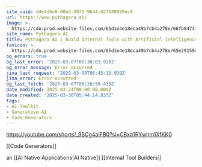 ```yaml
---
site_uuid: dde4d6e0-00ed-4972-9644-627b88989ec9
url: https://www.pythagora.ai/
image: >-
  https://cdn.prod.website-files.com/65d1e4e18eca49b7cb4a278e/66fb8474184667021bf358ca_Screenshot%202024-09-27%20at%2009.28.53%20(3).jpg
site_name: Pythagora AI
title: Pythagora AI | Build Internal Tools with Artificial Intelligence
favicon: >-
  https://cdn.prod.website-files.com/65d1e4e18eca49b7cb4a278e/65e29159db5d95ab3dbd6a54_favicon_32_square_more.png
og_errors: true
og_last_error: '2025-03-07T05:38:03.928Z'
og_error_message: Error occurred
jina_last_request: '2025-03-09T06:45:13.939Z'
jina_error: Error occurred
og_last_fetch: '2025-03-07T05:20:56.435Z'
date_modified: 2025-03-24T00:00:00.000Z
date_created: '2025-03-30T05:44:14.833Z'
tags:
- AI-Toolkit
- Generative-AI
- Code-Generators
---
```









https://youtube.com/shorts/_9SCg4aIFB0?si=CBxq1RYwhm1XfKK0

[[Code Generators]]

an [[AI Native Applications|AI Native]] [[Internal Tool Builders]]
